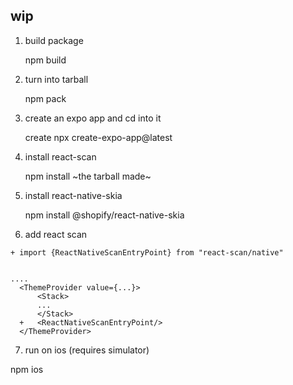 ## wip

1. build package

   npm build

2. turn into tarball

   npm pack

3. create an expo app and cd into it

   create npx create-expo-app@latest

4. install react-scan

   npm install ~the tarball made~

5. install react-native-skia

   npm install @shopify/react-native-skia

6. add react scan

```tsx
+ import {ReactNativeScanEntryPoint} from "react-scan/native"


....
  <ThemeProvider value={...}>
      <Stack>
      ...
      </Stack>
  +   <ReactNativeScanEntryPoint/>
  </ThemeProvider>
```

7. run on ios (requires simulator)

npm ios
